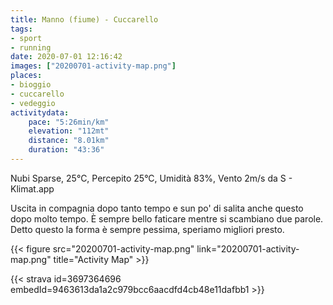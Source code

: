 ```yaml
---
title: Manno (fiume) - Cuccarello 
tags:
- sport
- running
date: 2020-07-01 12:16:42
images: ["20200701-activity-map.png"]
places:
- bioggio
- cuccarello
- vedeggio
activitydata:
    pace: "5:26min/km"
    elevation: "112mt"
    distance: "8.01km"
    duration: "43:36"
---
```


Nubi Sparse, 25°C, Percepito 25°C, Umidità 83%, Vento 2m/s da S - Klimat.app

Uscita in compagnia dopo tanto tempo e sun po' di salita anche questo dopo molto tempo.
È sempre bello faticare mentre si scambiano due parole. Detto questo la forma è sempre pessima, speriamo migliori presto.



{{< figure src="20200701-activity-map.png" link="20200701-activity-map.png" title="Activity Map" >}}


{{< strava id=3697364696 embedId=9463613da1a2c979bcc6aacdfd4cb48e11dafbb1 >}}
